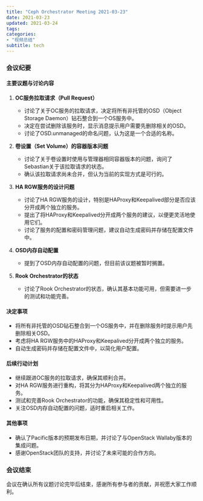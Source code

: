 ```yaml
---
title: "Ceph Orchestrator Meeting 2021-03-23"
date: 2021-03-23
updated: 2021-03-24
tags:
categories:
- "视频总结"
subtitle: tech
---
```



### 会议纪要

#### 主要议题与讨论内容

1. **OC服务拉取请求（Pull Request）**
   - 讨论了关于OC服务的拉取请求，决定将所有非托管的OSD（Object Storage Daemon）钻石整合到一个OS服务中。
   - 决定在尝试删除该服务时，显示消息提示用户需要先删除相关的OSD。
   - 讨论了OSD.unmanaged的命名问题，认为这是一个合适的名称。

2. **卷设置（Set Volume）的容器版本问题**
   - 讨论了关于卷设置时使用与管理器相同容器版本的问题，询问了Sebastian关于该拉取请求的状态。
   - 确认该拉取请求尚未合并，但认为当前的实现方式是可行的。

3. **HA RGW服务的设计问题**
   - 讨论了HA RGW服务的设计，特别是HAProxy和Keepalived部分是否应该分开成两个独立的服务。
   - 提出了将HAProxy和Keepalived分开成两个服务的建议，以便更灵活地使用它们。
   - 讨论了服务的配置和密码管理问题，建议自动生成密码并存储在配置文件中。

4. **OSD内存自动配置**
   - 提到了OSD内存自动配置的问题，但目前该议题被暂时搁置。

5. **Rook Orchestrator的状态**
   - 讨论了Rook Orchestrator的状态，确认其基本功能可用，但需要进一步的测试和功能完善。

#### 决定事项

- 将所有非托管的OSD钻石整合到一个OS服务中，并在删除服务时提示用户先删除相关OSD。
- 考虑将HA RGW服务中的HAProxy和Keepalived分开成两个独立的服务。
- 自动生成密码并存储在配置文件中，以简化用户配置。

#### 后续行动计划

- 继续跟进OC服务的拉取请求，确保其顺利合并。
- 对HA RGW服务进行重构，将其分为HAProxy和Keepalived两个独立的服务。
- 测试和完善Rook Orchestrator的功能，确保其稳定性和可用性。
- 关注OSD内存自动配置的问题，适时重启相关工作。

#### 其他事项

- 确认了Pacific版本的预期发布日期，并讨论了与OpenStack Wallaby版本的集成问题。
- 感谢OpenStack团队的支持，并讨论了未来可能的合作方向。

### 会议结束

会议在确认所有议题讨论完毕后结束，感谢所有参与者的贡献，并祝愿大家工作顺利。